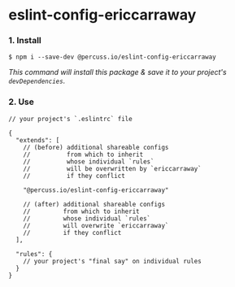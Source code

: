 # eslint-config-ericcarraway

### 1. Install

```shell
$ npm i --save-dev @percuss.io/eslint-config-ericcarraway
```

_This command will install this package & save it to your project's `devDependencies`._


### 2. Use
```jsonc
// your project's `.eslintrc` file

{
  "extends": [
    // (before) additional shareable configs
    //          from which to inherit
    //          whose individual `rules`
    //          will be overwritten by `ericcarraway`
    //          if they conflict

    "@percuss.io/eslint-config-ericcarraway"

    // (after) additional shareable configs
    //         from which to inherit
    //         whose individual `rules`
    //         will overwrite `ericcarraway`
    //         if they conflict
  ],

  "rules": {
    // your project's "final say" on individual rules
  }
}
```

